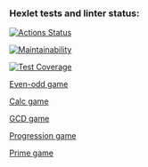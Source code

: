 ### Hexlet tests and linter status:

[![Actions Status](https://github.com/setov/java-project-61/actions/workflows/hexlet-check.yml/badge.svg)](https://github.com/setov/java-project-61/actions)

[![Maintainability](https://api.codeclimate.com/v1/badges/16f6accdcfc6f0756830/maintainability)](https://codeclimate.com/github/setov/java-project-61/maintainability)

[![Test Coverage](https://api.codeclimate.com/v1/badges/16f6accdcfc6f0756830/test_coverage)](https://codeclimate.com/github/setov/java-project-61/test_coverage)

[Even-odd game](https://asciinema.org/a/EaIrbcSLSzInTgeIupIgGpTl9)

[Calc game](https://asciinema.org/a/aQ7S4lhPPSSPc48m66nrOrmhD)

[GCD game](https://asciinema.org/a/Ytsd9Vj8N827CWSLIvJTRFMZ9)

[Progression game](https://asciinema.org/a/dluBZq8gsEFbUPdXYSBy0FPlS)

[Prime game](https://asciinema.org/a/AICUjrNw657OjRKsON6x0nNLN)
